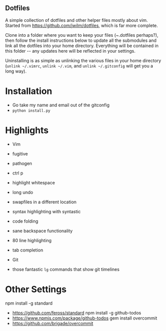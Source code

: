 Dotfiles
--------

A simple collection of dotfiles and other helper files mostly
about vim. Started from https://github.com/jwilm/dotfiles, which
is far more complete.

Clone into a folder where you want to keep your files
(~.dotfiles perhaps?), then follow the install instructions
below to update all the submodules and link all the dotfiles
into your home directory. Everything will be contained in this
folder -- any updates here will be reflected in your settings.

Uninstalling is as simple as unlinking the various files in your
home directory (`unlink ~/.vimrc`, `unlink ~/.vim`, and
`unlink ~/.gitconfig` will get you a long way).


# Installation
- Go take my name and email out of the gitconfig
- `python install.py`


# Highlights
- Vim
 - fugitive
 - pathogen
 - ctrl p
 - highlight whitespace
 - long undo
 - swapfiles in a different location
 - syntax highlighting with syntastic
 - code folding
 - sane backspace functionality
 - 80 line highlighting
 - tab completion

- Git
 - those fantastic `lg` commands that show git timelines


# Other Settings
 npm install -g standard
 - https://github.com/feross/standard
 npm install -g github-todos
 - https://www.npmjs.com/package/github-todos
 gem install overcommit
- https://github.com/brigade/overcommit
